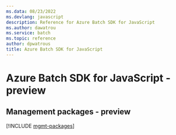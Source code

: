 ```yaml
---
ms.data: 08/23/2022
ms.devlang: javascript
description: Reference for Azure Batch SDK for JavaScript
ms.author: dawatrou
ms.service: batch
ms.topic: reference
author: dpwatrous
title: Azure Batch SDK for JavaScript
---
```

# Azure Batch SDK for JavaScript - preview

## Management packages - preview
[!INCLUDE [mgmt-packages](batch-mgmt-index.md)]